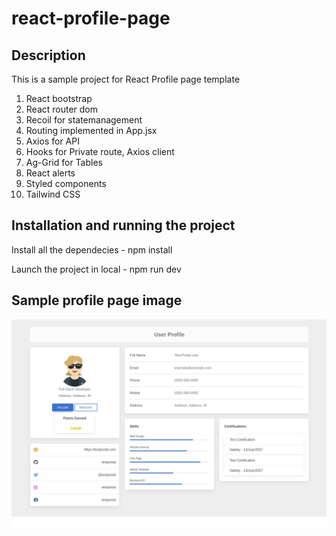 # react-profile-page

## Description

This is a sample project for React Profile page template

1. React bootstrap
2. React router dom
3. Recoil for statemanagement
4. Routing implemented in App.jsx
5. Axios for API
6. Hooks for Private route, Axios client
7. Ag-Grid for Tables
8. React alerts
9. Styled components
10. Tailwind CSS

## Installation and running the project

Install all the dependecies - npm install

Launch the project in local - npm run dev

## Sample profile page image

![React profile page template](./resources/profile-page-image.png)
